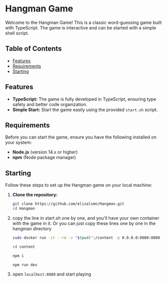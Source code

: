 # Hangman Game

Welcome to the Hangman Game! This is a classic word-guessing game built with TypeScript. The game is interactive and can be started with a simple shell script.

## Table of Contents

- [Features](#features)
- [Requirements](#requirements)
- [Starting](#starting)

## Features

- **TypeScript:** The game is fully developed in TypeScript, ensuring type safety and better code organization.
- **Simple Start:** Start the game easily using the provided `start.sh` script.

## Requirements

Before you can start the game, ensure you have the following installed on your system:

- **Node.js** (version 14.x or higher)
- **npm** (Node package manager)

## Starting

Follow these steps to set up the Hangman game on your local machine:

1. **Clone the repository:**

   ```bash
   git clone https://github.com/elizalsmn/Hangman.git
   cd Hangman
   ```
2. copy the line in start.sh one by one, and you'll have your own container with the game in it. Or you can just copy these lines one by one in the hangman directory
    ```bash
   sudo docker run -it --rm -v "$(pwd)":/content -p 0.0.0.0:8080:8080 node bash
   ```
   ```bash
   cd content
   ```    
   ```bash
   npm i
   ```

   ```bash
   npm run dev
   ```
4. open `localhost:8080` and start playing

  
